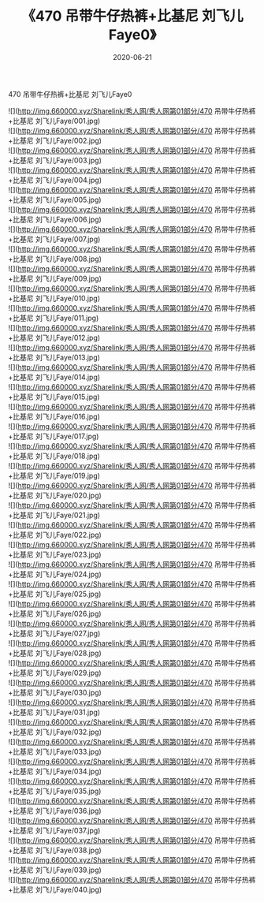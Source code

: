 ﻿---
layout: post
title:  《470 吊带牛仔热裤+比基尼 刘飞儿Faye0》
date:   2020-06-21
img: http://img.660000.xyz/Sharelink/秀人网/秀人网第01部分/470 吊带牛仔热裤+比基尼 刘飞儿Faye0/000.jpg
categories: [美女, 清纯, 唯美]
---

470 吊带牛仔热裤+比基尼 刘飞儿Faye0

  ![](http://img.660000.xyz/Sharelink/秀人网/秀人网第01部分/470 吊带牛仔热裤+比基尼 刘飞儿Faye/001.jpg) <br> ![](http://img.660000.xyz/Sharelink/秀人网/秀人网第01部分/470 吊带牛仔热裤+比基尼 刘飞儿Faye/002.jpg) <br> ![](http://img.660000.xyz/Sharelink/秀人网/秀人网第01部分/470 吊带牛仔热裤+比基尼 刘飞儿Faye/003.jpg) <br> ![](http://img.660000.xyz/Sharelink/秀人网/秀人网第01部分/470 吊带牛仔热裤+比基尼 刘飞儿Faye/004.jpg) <br> ![](http://img.660000.xyz/Sharelink/秀人网/秀人网第01部分/470 吊带牛仔热裤+比基尼 刘飞儿Faye/005.jpg) <br> ![](http://img.660000.xyz/Sharelink/秀人网/秀人网第01部分/470 吊带牛仔热裤+比基尼 刘飞儿Faye/006.jpg) <br> ![](http://img.660000.xyz/Sharelink/秀人网/秀人网第01部分/470 吊带牛仔热裤+比基尼 刘飞儿Faye/007.jpg) <br> ![](http://img.660000.xyz/Sharelink/秀人网/秀人网第01部分/470 吊带牛仔热裤+比基尼 刘飞儿Faye/008.jpg) <br> ![](http://img.660000.xyz/Sharelink/秀人网/秀人网第01部分/470 吊带牛仔热裤+比基尼 刘飞儿Faye/009.jpg) <br> ![](http://img.660000.xyz/Sharelink/秀人网/秀人网第01部分/470 吊带牛仔热裤+比基尼 刘飞儿Faye/010.jpg) <br> ![](http://img.660000.xyz/Sharelink/秀人网/秀人网第01部分/470 吊带牛仔热裤+比基尼 刘飞儿Faye/011.jpg) <br> ![](http://img.660000.xyz/Sharelink/秀人网/秀人网第01部分/470 吊带牛仔热裤+比基尼 刘飞儿Faye/012.jpg) <br> ![](http://img.660000.xyz/Sharelink/秀人网/秀人网第01部分/470 吊带牛仔热裤+比基尼 刘飞儿Faye/013.jpg) <br> ![](http://img.660000.xyz/Sharelink/秀人网/秀人网第01部分/470 吊带牛仔热裤+比基尼 刘飞儿Faye/014.jpg) <br> ![](http://img.660000.xyz/Sharelink/秀人网/秀人网第01部分/470 吊带牛仔热裤+比基尼 刘飞儿Faye/015.jpg) <br> ![](http://img.660000.xyz/Sharelink/秀人网/秀人网第01部分/470 吊带牛仔热裤+比基尼 刘飞儿Faye/016.jpg) <br> ![](http://img.660000.xyz/Sharelink/秀人网/秀人网第01部分/470 吊带牛仔热裤+比基尼 刘飞儿Faye/017.jpg) <br> ![](http://img.660000.xyz/Sharelink/秀人网/秀人网第01部分/470 吊带牛仔热裤+比基尼 刘飞儿Faye/018.jpg) <br> ![](http://img.660000.xyz/Sharelink/秀人网/秀人网第01部分/470 吊带牛仔热裤+比基尼 刘飞儿Faye/019.jpg) <br> ![](http://img.660000.xyz/Sharelink/秀人网/秀人网第01部分/470 吊带牛仔热裤+比基尼 刘飞儿Faye/020.jpg) <br> ![](http://img.660000.xyz/Sharelink/秀人网/秀人网第01部分/470 吊带牛仔热裤+比基尼 刘飞儿Faye/021.jpg) <br> ![](http://img.660000.xyz/Sharelink/秀人网/秀人网第01部分/470 吊带牛仔热裤+比基尼 刘飞儿Faye/022.jpg) <br> ![](http://img.660000.xyz/Sharelink/秀人网/秀人网第01部分/470 吊带牛仔热裤+比基尼 刘飞儿Faye/023.jpg) <br> ![](http://img.660000.xyz/Sharelink/秀人网/秀人网第01部分/470 吊带牛仔热裤+比基尼 刘飞儿Faye/024.jpg) <br> ![](http://img.660000.xyz/Sharelink/秀人网/秀人网第01部分/470 吊带牛仔热裤+比基尼 刘飞儿Faye/025.jpg) <br> ![](http://img.660000.xyz/Sharelink/秀人网/秀人网第01部分/470 吊带牛仔热裤+比基尼 刘飞儿Faye/026.jpg) <br> ![](http://img.660000.xyz/Sharelink/秀人网/秀人网第01部分/470 吊带牛仔热裤+比基尼 刘飞儿Faye/027.jpg) <br> ![](http://img.660000.xyz/Sharelink/秀人网/秀人网第01部分/470 吊带牛仔热裤+比基尼 刘飞儿Faye/028.jpg) <br> ![](http://img.660000.xyz/Sharelink/秀人网/秀人网第01部分/470 吊带牛仔热裤+比基尼 刘飞儿Faye/029.jpg) <br> ![](http://img.660000.xyz/Sharelink/秀人网/秀人网第01部分/470 吊带牛仔热裤+比基尼 刘飞儿Faye/030.jpg) <br> ![](http://img.660000.xyz/Sharelink/秀人网/秀人网第01部分/470 吊带牛仔热裤+比基尼 刘飞儿Faye/031.jpg) <br> ![](http://img.660000.xyz/Sharelink/秀人网/秀人网第01部分/470 吊带牛仔热裤+比基尼 刘飞儿Faye/032.jpg) <br> ![](http://img.660000.xyz/Sharelink/秀人网/秀人网第01部分/470 吊带牛仔热裤+比基尼 刘飞儿Faye/033.jpg) <br> ![](http://img.660000.xyz/Sharelink/秀人网/秀人网第01部分/470 吊带牛仔热裤+比基尼 刘飞儿Faye/034.jpg) <br> ![](http://img.660000.xyz/Sharelink/秀人网/秀人网第01部分/470 吊带牛仔热裤+比基尼 刘飞儿Faye/035.jpg) <br> ![](http://img.660000.xyz/Sharelink/秀人网/秀人网第01部分/470 吊带牛仔热裤+比基尼 刘飞儿Faye/036.jpg) <br> ![](http://img.660000.xyz/Sharelink/秀人网/秀人网第01部分/470 吊带牛仔热裤+比基尼 刘飞儿Faye/037.jpg) <br> ![](http://img.660000.xyz/Sharelink/秀人网/秀人网第01部分/470 吊带牛仔热裤+比基尼 刘飞儿Faye/038.jpg) <br> ![](http://img.660000.xyz/Sharelink/秀人网/秀人网第01部分/470 吊带牛仔热裤+比基尼 刘飞儿Faye/039.jpg) <br> ![](http://img.660000.xyz/Sharelink/秀人网/秀人网第01部分/470 吊带牛仔热裤+比基尼 刘飞儿Faye/040.jpg) <br>